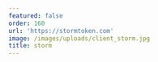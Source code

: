 ```yaml
---
featured: false
order: 160
url: 'https://stormtoken.com'
image: /images/uploads/client_storm.jpg
title: storm
---
```

